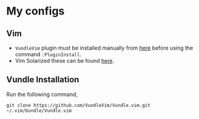 # My configs

## Vim

* `VundleVim` plugin must be installed manually from [here](https://github.com/VundleVim/Vundle.vim) before using the command `:PluginInstall`.
* Vim Solarized these can be found [here](https://github.com/altercation/vim-colors-solarized).

## Vundle Installation

Run the following command,

```
git clone https://github.com/VundleVim/Vundle.vim.git ~/.vim/bundle/Vundle.vim
```
